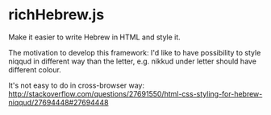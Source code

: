 richHebrew.js
==========

Make it easier to write Hebrew in HTML and style it.

The motivation to develop this framework: 
I'd like to have possibility to style niqqud in different way than the letter, e.g. nikkud under letter should have different colour.

It's not easy to do in cross-browser way:
http://stackoverflow.com/questions/27691550/html-css-styling-for-hebrew-niqqud/27694448#27694448
